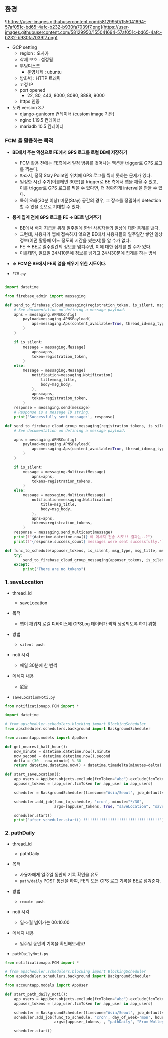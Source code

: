 ## 환경

![https://user-images.githubusercontent.com/58129950/155041694-57af051c-bd65-4afc-b232-b930fa7039f7.png](https://user-images.githubusercontent.com/58129950/155041694-57af051c-bd65-4afc-b232-b930fa7039f7.png)

- GCP setting
  - region : 오사카
  - 삭제 보호 : 설정됨
  - 부팅디스크
    - 운영체제 : ubuntu
  - 방화벽 : HTTP 트래픽
  - 고정 IP
  - port opened
    - 22, 80, 443, 8000, 8080, 8888, 9000
  - https 인증
- 도커 version 3.7
  - django-gunicorn 컨테이너 (custom image 기반)
  - nginx 1.19.5 컨테이너
  - mariadb 10.5 컨테이너





### FCM 을 활용하는 목적

- **BE에서 주는 액션으로 FE에서 GPS 로그를 로컬 DB에 저장하기**
    - FCM 활용 전에는 FE측에서 일정 범위를 벗어나는 액션을 trigger로 GPS 로그를 찍는다.
    - 따라서, 정작 Stay Point인 위치에 GPS 로그를 찍지 못하는 문제가 있다.
    - 일정한 시간 주기(이를테면 30분)를 trigger로 BE 측에서 앱을 깨울 수 있고, 이를 trigger로 GPS 로그를 찍을 수 있다면, 더 정확하게 interval을 만들 수 있다.
    - 특히 오래(30분 이상) 머문(Stay) 공간의 경우, 그 장소를 정밀하게 detection 할 수 있을 것으로 기대할 수 있다.
- **통계 집계 전에 GPS 로그들 FE → BE로 넘겨주기**
    - BE에서 배지 지급을 위해 일주일에 한번 사용자들의 일상에 대한 통계를 낸다.
    - 그런데, 사용자가 앱에 접속하지 않으면 BE에서 사용자들의 일주일간 쌓인 일상 정보(어떤 활동에 어느 정도의 시간을 썼는지)를 알 수가 없다.
    - FE → BE로 일주일간의 정보를 넘겨주면, 이에 대한 집계를 할 수가 있다.
    - 이를테면, 일요일 24시10분에 정보를 넘기고 24시30분에 집계를 하는 방식



- **⇒ FCM은 BE에서 FE의 앱을 깨우기 위한 시도이다.**



- `FCM.py`

```python

import datetime

from firebase_admin import messaging

def send_to_firebase_cloud_messaging(registration_token, is_silent, msg_type, msg_title, msg_body):
    # See documentation on defining a message payload.
    apns = messaging.APNSConfig(
        payload=messaging.APNSPayload(
            aps=messaging.Aps(content_available=True, thread_id=msg_type)
        )
    )

    if is_silent:
        message = messaging.Message(
            apns=apns,
            token=registration_token,
        )
    else:
        message = messaging.Message(
            notification=messaging.Notification(
                title=msg_title,
                body=msg_body,
            ),
            apns=apns,
            token=registration_token,
        )
    response = messaging.send(message)
    # Response is a message ID string.
    print('Successfully sent message:', response)

def send_to_firebase_cloud_group_messaging(registration_tokens, is_silent, msg_type, msg_title, msg_body):
    # See documentation on defining a message payload.

    apns = messaging.APNSConfig(
        payload=messaging.APNSPayload(
            aps=messaging.Aps(content_available=True, thread_id=msg_type)
        )
    )

    if is_silent:
        message = messaging.MulticastMessage(
            apns=apns,
            tokens=registration_tokens,
        )
    else:
        message = messaging.MulticastMessage(
            notification=messaging.Notification(
                title=msg_title,
                body=msg_body,
            ),
            apns=apns,
            tokens=registration_tokens,
        )
    response = messaging.send_multicast(message)
    print(f"{datetime.datetime.now()} 에 메세지 전송 시도!! 결과는..?")
    print(f"{response.success_count} messages were sent successfully.")

def func_to_schedule(appuser_tokens, is_silent, msg_type, msg_title, msg_body):
    try:
        send_to_firebase_cloud_group_messaging(appuser_tokens, is_silent, msg_type, msg_title, msg_body)
    except:
        print("There are no tokens")
```



### 1. saveLocation

- thread_id
    - saveLocation
- 목적
    - 앱이 깨워져 로컬 디바이스에 GPSLog 데이터가 찍혀 생성되도록 하기 위함
- 방법
    - `silent push`
- noti 시각
    - 매일 30분에 한 번씩
- 메세지 내용
    - 없음
    
- `saveLocationNoti.py`

```python
from notificationapp.FCM import *

import datetime

# from apscheduler.schedulers.blocking import BlockingScheduler
from apscheduler.schedulers.background import BackgroundScheduler

from accountapp.models import AppUser

def get_nearest_half_hour():
    now_minute = datetime.datetime.now().minute
    now_second = datetime.datetime.now().second
    delta = (30 - now_minute) % 30
    return datetime.datetime.now() + datetime.timedelta(minutes=delta) - datetime.timedelta(seconds=now_second)

def start_saveLocation():
    app_users = AppUser.objects.exclude(fcmToken="abc").exclude(fcmToken="")
    appuser_tokens = [app_user.fcmToken for app_user in app_users]

    scheduler = BackgroundScheduler(timezone="Asia/Seoul", job_defaults={'max_instances': 1})

    scheduler.add_job(func_to_schedule, 'cron', minute="*/30",
                      args=[appuser_tokens, True, "saveLocation", "saveLocation 통신", "saveLocation 통신"])

    scheduler.start()
    print("after scheduler.start() !!!!!!!!!!!!!!!!!!!!!!!!!!!!!!!!!!")
```



### 2. pathDaily

- thread_id
    - pathDaily
- 목적
    - 사용자에게 일주일 동안의 기록 확인을 유도
    - `path/daily` POST 통신을 하여, FE의 모든 GPS 로그 기록을 BE로 넘겨준다.
- 방법
    - `remote push`
- noti 시각
    - 일->월 넘어가는 00:10:00
- 메세지 내용
    - 일주일 동안의 기록을 확인해보세요!

- `pathDailyNoti.py`

```python
from notificationapp.FCM import *

# from apscheduler.schedulers.blocking import BlockingScheduler
from apscheduler.schedulers.background import BackgroundScheduler

from accountapp.models import AppUser

def start_path_daily_noti():
    app_users = AppUser.objects.exclude(fcmToken="abc").exclude(fcmToken="")
    appuser_tokens = [app_user.fcmToken for app_user in app_users]

    scheduler = BackgroundScheduler(timezone="Asia/Seoul", job_defaults={"max_instance": 1})
    scheduler.add_job(func_to_schedule, 'cron', day_of_week='mon', hour=0, minute=10,
                      args=[appuser_tokens, , "pathDaily", "From Wolley 🗓", "일주일 동안의 기록을 확인해보세요!"])

    scheduler.start()
```
